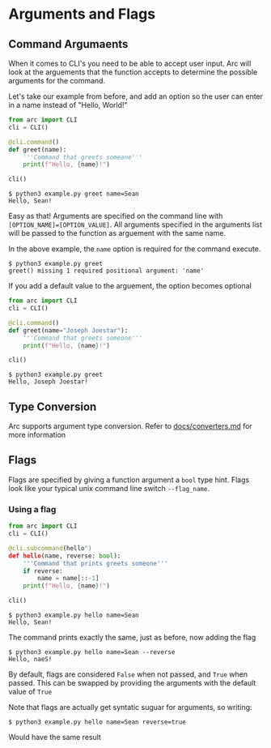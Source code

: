 # Arguments and Flags

## Command Argumaents
When it comes to CLI's you need to be able to accept user input. Arc will look at the arguements that the function accepts to determine the possible arguments for the command.

Let's take our example from before, and add an option so the user can enter in a name instead of "Hello, World!"

```py
from arc import CLI
cli = CLI()

@cli.command()
def greet(name):
    '''Command that greets someone'''
    print(f"Hello, {name}!")

cli()
```
```out
$ python3 example.py greet name=Sean
Hello, Sean!
```

Easy as that! Arguments are specified on the command line with `[OPTION_NAME]=[OPTION_VALUE]`.
All arguments specified in the arguments list will be passed to the function as arguement with the same name.

In the above example, the `name` option is required for the command execute.

```
$ python3 example.py greet
greet() missing 1 required positional argument: 'name'
```

If you add a default value to the arguement, the option becomes optional
```py
from arc import CLI
cli = CLI()

@cli.command()
def greet(name="Joseph Joestar"):
    '''Command that greets someone'''
    print(f"Hello, {name}!")

cli()
```

```out
$ python3 example.py greet
Hello, Joseph Joestar!
```

## Type Conversion
Arc supports argument type conversion. Refer to [docs/converters.md](./converters.md) for more information

## Flags
Flags are specified by giving a function argument a `bool` type hint. Flags look like your typical unix command line switch `--flag_name`.

### Using a flag
```py
from arc import CLI
cli = CLI()

@cli.subcommand(hello")
def hello(name, reverse: bool):
    '''Command that prints greets someone'''
    if reverse:
        name = name[::-1]
    print(f"Hello, {name}!")

cli()
```

```out
$ python3 example.py hello name=Sean
Hello, Sean!
```

The command prints exactly the same, just as before, now adding the flag
```out
$ python3 example.py hello name=Sean --reverse
Hello, naeS!
```

By default, flags are considered `False` when not passed, and `True` when passed. This can be swapped by providing the arguments with the default value of `True`

Note that flags are actually get syntatic suguar for arguments, so writing:
```
$ python3 example.py hello name=Sean reverse=true
```
Would have the same result
